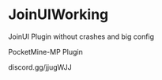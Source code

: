 # JoinUIWorking
JoinUI Plugin without crashes and big config

PocketMine-MP Plugin

discord.gg/jjugWJJ
